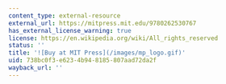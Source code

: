 ```yaml
---
content_type: external-resource
external_url: https://mitpress.mit.edu/9780262530767
has_external_license_warning: true
license: https://en.wikipedia.org/wiki/All_rights_reserved
status: ''
title: '![Buy at MIT Press](/images/mp_logo.gif)'
uid: 738bc0f3-e623-4b94-8185-807aad72da2f
wayback_url: ''
---
```

